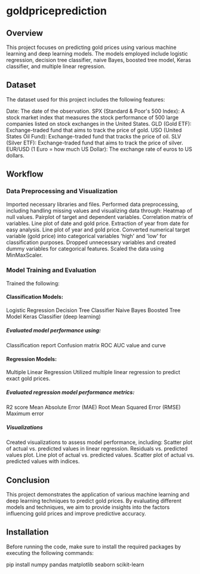 # goldpriceprediction
## Overview
This project focuses on predicting gold prices using various machine learning and deep learning models. The models employed include logistic regression, decision tree classifier, naive Bayes, boosted tree model, Keras classifier, and multiple linear regression.

## Dataset
The dataset used for this project includes the following features:

Date: The date of the observation.
SPX (Standard & Poor's 500 Index): A stock market index that measures the stock performance of 500 large companies listed on stock exchanges in the United States.
GLD (Gold ETF): Exchange-traded fund that aims to track the price of gold.
USO (United States Oil Fund): Exchange-traded fund that tracks the price of oil.
SLV (Silver ETF): Exchange-traded fund that aims to track the price of silver.
EUR/USD (1 Euro = how much US Dollar): The exchange rate of euros to US dollars.
## Workflow
### Data Preprocessing and Visualization
Imported necessary libraries and files.
Performed data preprocessing, including handling missing values and visualizing data through:
Heatmap of null values.
Pairplot of target and dependent variables.
Correlation matrix of variables.
Line plot of date and gold price.
Extraction of year from date for easy analysis.
Line plot of year and gold price.
Converted numerical target variable (gold price) into categorical variables 'high' and 'low' for classification purposes.
Dropped unnecessary variables and created dummy variables for categorical features.
Scaled the data using MinMaxScaler.
### Model Training and Evaluation
Trained the following:
#### Classification Models:
Logistic Regression
Decision Tree Classifier
Naive Bayes
Boosted Tree Model
Keras Classifier (deep learning)
##### Evaluated model performance using:
Classification report
Confusion matrix
ROC AUC value and curve

#### Regression Models:
Multiple Linear Regression
Utilized multiple linear regression to predict exact gold prices.
##### Evaluated regression model performance metrics:
R2 score
Mean Absolute Error (MAE)
Root Mean Squared Error (RMSE)
Maximum error
##### Visualizations
Created visualizations to assess model performance, including:
Scatter plot of actual vs. predicted values in linear regression.
Residuals vs. predicted values plot.
Line plot of actual vs. predicted values.
Scatter plot of actual vs. predicted values with indices.
## Conclusion
This project demonstrates the application of various machine learning and deep learning techniques to predict gold prices. By evaluating different models and techniques, we aim to provide insights into the factors influencing gold prices and improve predictive accuracy.

## Installation
Before running the code, make sure to install the required packages by executing the following commands:

pip install numpy pandas matplotlib seaborn scikit-learn
